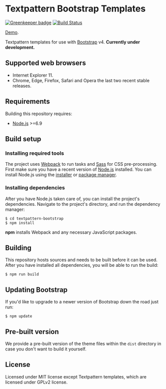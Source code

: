# Textpattern Bootstrap Templates

[![Greenkeeper badge](https://badges.greenkeeper.io/philwareham/textpattern-bootstrap.svg)](https://greenkeeper.io/)
[![Build Status](https://img.shields.io/travis/philwareham/textpattern-bootstrap/master.svg)](https://travis-ci.org/philwareham/textpattern-bootstrap)

[Demo](http://bootstrap.philwareham.co.uk/).

Textpattern templates for use with [Bootstrap](http://getbootstrap.com) v4. **Currently under development.**

## Supported web browsers

* Internet Explorer 11.
* Chrome, Edge, Firefox, Safari and Opera the last two recent stable releases.

## Requirements

Building this repository requires:

* [Node.js](https://nodejs.org/) >=6.9

## Build setup

### Installing required tools

The project uses [Webpack](https://webpack.github.io/) to run tasks and [Sass](http://sass-lang.com/) for CSS pre-processing. First make sure you have a recent version of [Node.js](https://nodejs.org/) installed. You can install Node.js using the [installer](https://nodejs.org/en/download/) or [package manager](https://nodejs.org/en/download/package-manager/).

### Installing dependencies

After you have Node.js taken care of, you can install the project's dependencies. Navigate to the project's directory, and run the dependency manager:

```ShellSession
$ cd textpattern-bootstrap
$ npm install
```

**npm** installs Webpack and any necessary JavaScript packages.

## Building

This repository hosts sources and needs to be built before it can be used. After you have installed all dependencies, you will be able to run the build:

```ShellSession
$ npm run build
```

## Updating Bootstrap

If you'd like to upgrade to a newer version of Bootstrap down the road just run:

```ShellSession
$ npm update
```

## Pre-built version

We provide a pre-built version of the theme files within the `dist` directory in case you don't want to build it yourself.

## License

Licensed under MIT license except Textpattern templates, which are licensed under GPLv2 license.
